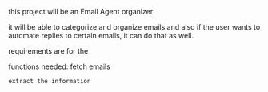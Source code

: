 this project will be an Email Agent organizer

it will be able to categorize and organize emails
and also if the user wants to automate replies to certain emails, it can do that as well. 

requirements are for the 

functions needed:
    fetch emails

    extract the information



